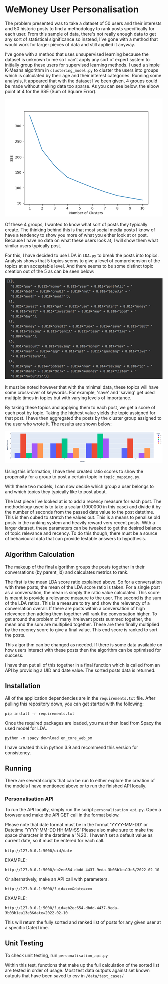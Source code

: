 # WeMoney User Personalisation


The problem presented was to take a dataset of 50 users and their interests and 50 historic posts to find a methodology to rank posts specifically for each user.
From this sample of data, there's not really enough data to get any sort of statistical significance so instead, I’ve gone with a method that would work for larger pieces of data and still applied it anyway.

I’ve gone with a method that uses unsupervised learning because the dataset is unknown to me so I can’t apply any sort of expert system to initially group these users for supervised learning methods.
I used a simple K-Means algorithm in `clustering_model.py` to cluster the users into groups which is calculated by their age and their interest categories.
Running some analysis, it appeared that with the dataset I’ve been given, 4 groups could be made without making data too sparse. As you can see below, the elbow point at 4 for the SSE (Sum of Square Error).

![](cluster_sse.png)

Of these 4 groups, I wanted to know what sort of posts they typically create. The thinking behind this is that most social media posts I know of have a tendency to show you more of what you either look at or post. Because I have no data on what these users look at, I will show them what similar users typically post.

For this, I have decided to use LDA in `LDA.py` to break the posts into topics. Analysis shows that 5 topics seems to give a level of comprehension of the topics at an acceptable level. And there seems to be some distinct topic creation out of the 5 as can be seen below:

![](LDA_topics.png)

It must be noted however that with the minimal data, these topics will have some cross-over of keywords. For example, 'save' and 'saving' get used multiple times in topics but with varying levels of importance.

By taking these topics and applying them to each post, we get a score of each post by topic. Taking the highest value yields the topic assigned for that post. I have then aggregated the posts by the cluster group assigned to the user who wrote it. The results are shown below:

![](Topic_Analysis.png)

Using this information, I have then created ratio scores to show the propensity for a group to post a certain topic in `topic_mapping.py`.

With these two models, I can now decide which group a user belongs to and which topics they typically like to post about.

The last piece I’ve looked at is to add a recency measure for each post.
The methodology used is to take a scalar (1000000 in this case) and divide it by the number of seconds from the passed date value to the post datetime. This is then cubed to stretch the values out.
This is a means to penalise old posts in the ranking system and heavily reward very recent posts.
With a larger dataset, these parameters can be tweaked to get the desired balance of topic relevance and recency.
To do this though, there must be a source of behavioural data that can provide testable answers to hypothesis.

## Algorithm Calculation

The makeup of the final algorithm groups the posts together in their conversations (by parent_id) and calculates metrics to rank.

The first is the mean LDA score ratio explained above. So for a conversation with three posts, the mean of the LDA score ratio is taken. For a single post as a conversation, the mean is simply the ratio value calculated.
This score is meant to provide a relevance measure to the user.
The second is the sum of the LDA ratios. This is a measure to try and show the relevancy of a conversation overall. If there are posts within a conversation of high relevence then adding them together will rank the conversation higher.
To get around the problem of many irrelevant posts summed together, the mean and the sum are multiplied together.
These are then finally multiplied by the recency score to give a final value. This end score is ranked to sort the posts.

This algorithm can be changed as needed. If there is some data available on how users interact with these posts then the algorithm can be optimised for success.

I have then put all of this together in a final function which is called from an API by providing a UID and date value.
The sorted posts data is returned.

## Installation

All of the application dependencies are in the `requirements.txt` file. After
pulling this repository down, you can get started with the following:

```shell
pip install -r requirements.txt
```

Once the required packages are loaded, you must then load from Spacy the used model for LDA.

```shell
python -m spacy download en_core_web_sm
```

I have created this in python 3.9 and recommend this version for consistency.

## Running

There are several scripts that can be run to either explore the creation of the models I have mentioned above or to run the finished API locally.

### Personalisation API

To run the API locally, simply run the script `personalisation_api.py`.
Open a browser and make the API GET call in the format below.

Please note that date format must be in the format 'YYYY-MM-DD' or Datetime 'YYYY-MM-DD HH:MM:SS'
Please also make sure to make the space character in the datetime a '%20'.
I haven't set a default value as current date, so it must be entered for each call.
```http request
http://127.0.0.1:5000/uid/date
```
EXAMPLE:
```http request
http://127.0.0.1:5000/eb2ec654-dbdd-4437-9eda-3b03b1ea13e3/2022-02-10
```

Or alternatively, make an API call with parameters.

```http request
http://127.0.0.1:5000/?uid=xxx&date=xxx
```
EXAMPLE:
```http request
http://127.0.0.1:5000/?uid=eb2ec654-dbdd-4437-9eda-3b03b1ea13e3&date=2022-02-10
```

This will return the fully sorted and ranked list of posts for any given user at a specific Date/Time.

## Unit Testing

To check unit testing, run `personalisation_api.py`

Within this test, functions that make up the full calculation of the sorted list are tested in order of usage.
Most test data outputs against set known outputs that have been saved to csv in `/data/test_cases/`


